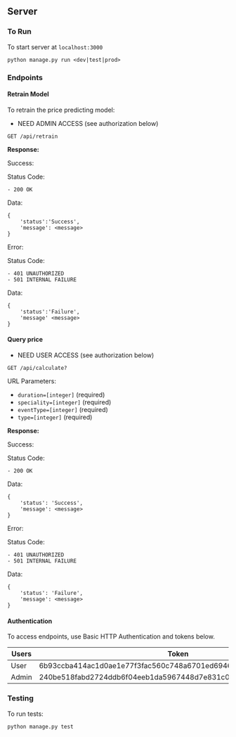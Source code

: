 ## Server

### To Run
To start server at `localhost:3000`
```
python manage.py run <dev|test|prod>
```


### Endpoints
#### Retrain Model
To retrain the price predicting model:
- NEED ADMIN ACCESS (see authorization below)

`GET /api/retrain`

**Response:**

Success:

Status Code:

	- 200 OK

Data:
```
{
	'status':'Success',
	'message': <message>
}
```

Error:

Status Code:

	- 401 UNAUTHORIZED
	- 501 INTERNAL FAILURE

Data:
```
{
	'status':'Failure',
	'message' <message>
}
```

#### Query price
- NEED USER ACCESS (see authorization below)

`GET /api/calculate?`

URL Parameters:
- `duration=[integer]` (required)
- `speciality=[integer]` (required)
- `eventType=[integer]` (required)
- `type=[integer]` (required)

**Response:**

Success:

Status Code:

	- 200 OK

Data:
```
{
	'status': 'Success',
	'message': <message>
}
```

Error:

Status Code:

	- 401 UNAUTHORIZED
	- 501 INTERNAL FAILURE

Data:
```
{
	'status': 'Failure',
	'message': <message>
}
```
#### Authentication
To access endpoints, use Basic HTTP Authentication and tokens below.

Users|Token
--- | ---
User | 6b93ccba414ac1d0ae1e77f3fac560c748a6701ed6946735a49d463351518e16
Admin | 240be518fabd2724ddb6f04eeb1da5967448d7e831c08c8fa822809f74c720a9


### Testing
To run tests:
```
python manage.py test
```
